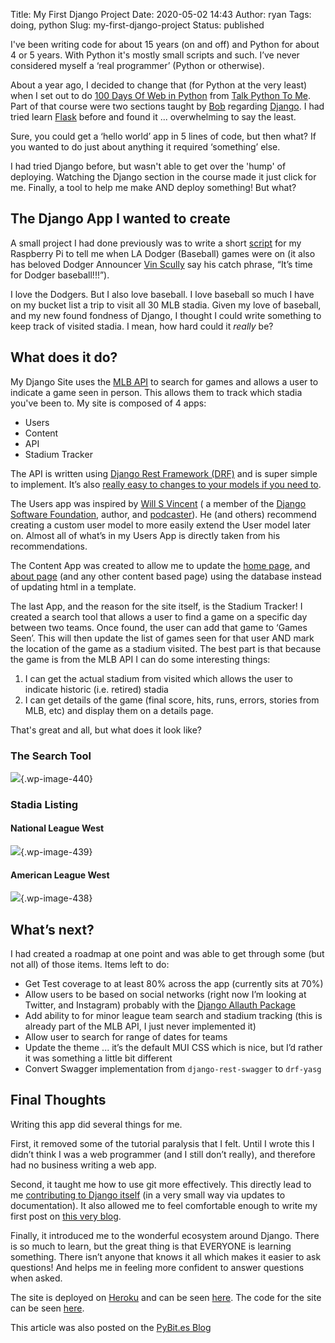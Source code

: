 Title: My First Django Project
Date: 2020-05-02 14:43
Author: ryan
Tags: doing, python
Slug: my-first-django-project
Status: published

I've been writing code for about 15 years (on and off) and Python for about 4 or 5 years. With Python it's mostly small scripts and such. I’ve never considered myself a ‘real programmer’ (Python or otherwise).

About a year ago, I decided to change that (for Python at the very least) when I set out to do [100 Days Of Web in Python](https://training.talkpython.fm/courses/details/100-days-of-web-in-python) from [Talk Python To Me](https://talkpython.fm/home). Part of that course were two sections taught by [Bob](https://pybit.es/author/bob.html) regarding [Django](https://www.djangoproject.com). I had tried learn [Flask](https://flask.palletsprojects.com/en/1.1.x/) before and found it ... overwhelming to say the least.

Sure, you could get a ‘hello world’ app in 5 lines of code, but then what? If you wanted to do just about anything it required ‘something’ else.

I had tried Django before, but wasn't able to get over the 'hump' of deploying. Watching the Django section in the course made it just click for me. Finally, a tool to help me make AND deploy something! But what?

## The Django App I wanted to create

A small project I had done previously was to write a short [script](https://github.com/ryancheley/itfdb) for my Raspberry Pi to tell me when LA Dodger (Baseball) games were on (it also has beloved Dodger Announcer [Vin Scully](https://en.wikipedia.org/wiki/Vin_Scully) say his catch phrase, “It’s time for Dodger baseball!!!”).

I love the Dodgers. But I also love baseball. I love baseball so much I have on my bucket list a trip to visit all 30 MLB stadia. Given my love of baseball, and my new found fondness of Django, I thought I could write something to keep track of visited stadia. I mean, how hard could it *really* be?

## What does it do?

My Django Site uses the [MLB API](https://statsapi.mlb.com) to search for games and allows a user to indicate a game seen in person. This allows them to track which stadia you've been to. My site is composed of 4 apps:

-   Users
-   Content
-   API
-   Stadium Tracker  

The API is written using [Django Rest Framework (DRF)](https://www.django-rest-framework.org) and is super simple to implement. It’s also [really easy to changes to your models if you need to](/updating-the-models-for-my-django-rest-framework-api/).

The Users app was inspired by [Will S Vincent](https://wsvincent.com) ( a member of the [Django Software Foundation](https://www.djangoproject.com/foundation/), author, and [podcaster](https://djangochat.com)). He (and others) recommend creating a custom user model to more easily extend the User model later on. Almost all of what’s in my Users App is directly taken from his recommendations.

The Content App was created to allow me to update the [home page](https://stadium-tracker-api.herokuapp.com), and [about page](https://stadium-tracker-api.herokuapp.com/Pages/About) (and any other content based page) using the database instead of updating html in a template.

The last App, and the reason for the site itself, is the Stadium Tracker! I created a search tool that allows a user to find a game on a specific day between two teams. Once found, the user can add that game to ‘Games Seen’. This will then update the list of games seen for that user AND mark the location of the game as a stadium visited. The best part is that because the game is from the MLB API I can do some interesting things:

1.  I can get the actual stadium from visited which allows the user to indicate historic (i.e. retired) stadia
2.  I can get details of the game (final score, hits, runs, errors, stories from MLB, etc) and display them on a details page.  

That's great and all, but what does it look like?

### The Search Tool

![](/images/uploads/2020/05/add-a-game.png){.wp-image-440}

### Stadia Listing

#### National League West

![](/images/uploads/2020/05/visited-stadia-nl-west.png){.wp-image-439}

#### American League West

![](/images/uploads/2020/05/visited-stadia-al-west.png){.wp-image-438}

## What’s next?

I had created a roadmap at one point and was able to get through some (but not all) of those items. Items left to do:

-   Get Test coverage to at least 80% across the app (currently sits at 70%)
-   Allow users to be based on social networks (right now I’m looking at Twitter, and Instagram) probably with the [Django Allauth Package](https://django-allauth.readthedocs.io/en/latest/installation.html)
-   Add ability to for minor league team search and stadium tracking (this is already part of the MLB API, I just never implemented it)
-   Allow user to search for range of dates for teams
-   Update the theme ... it’s the default MUI CSS which is nice, but I’d rather it was something a little bit different
-   Convert Swagger implementation from `django-rest-swagger` to `drf-yasg`  

## Final Thoughts

Writing this app did several things for me.

First, it removed some of the tutorial paralysis that I felt. Until I wrote this I didn’t think I was a web programmer (and I still don’t really), and therefore had no business writing a web app.

Second, it taught me how to use git more effectively. This directly lead to me [contributing to Django itself](/my-first-commit-to-an-open-source-project-django.html) (in a very small way via updates to documentation). It also allowed me to feel comfortable enough to write my first post on [this very blog](https://pybit.es/using-python-to-check-for-file-changes-in-excel.html).

Finally, it introduced me to the wonderful ecosystem around Django. There is so much to learn, but the great thing is that EVERYONE is learning something. There isn’t anyone that knows it all which makes it easier to ask questions! And helps me in feeling more confident to answer questions when asked.

The site is deployed on [Heroku](https://www.heroku.com) and can be seen [here](https://stadium-tracker-api.herokuapp.com). The code for the site can be seen [here](https://github.com/ryancheley/StadiumTrackerAPIPublic).

This article was also posted on the [PyBit.es Blog](https://pybit.es/my-first-django-app.html)
